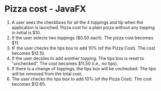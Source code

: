 # Pizza cost - JavaFX

1. A user sees the checkboxs for all the 4 toppings and tip when the application is launched. Pizza cost for a plain pizza without any topping in initial is $10.
2. If the user selects two toppings ($0.50 each). The pizza cost becomes $11.
3. IF the user checks the tips box to add 10% (of the Pizza Cost). The cost becomes $12.10.
4. If the user decides to add another topping. The tips box is reset to “unchecked”. The cost becomes $11.50 (i.e., no tips).
5. If there is a change of toppings, the tips box will be unchecked. The tips will be removed from the total cost.
6. The user checks the tips box to add 10% (of the Pizza Cost). The cost becomes $12.65.
